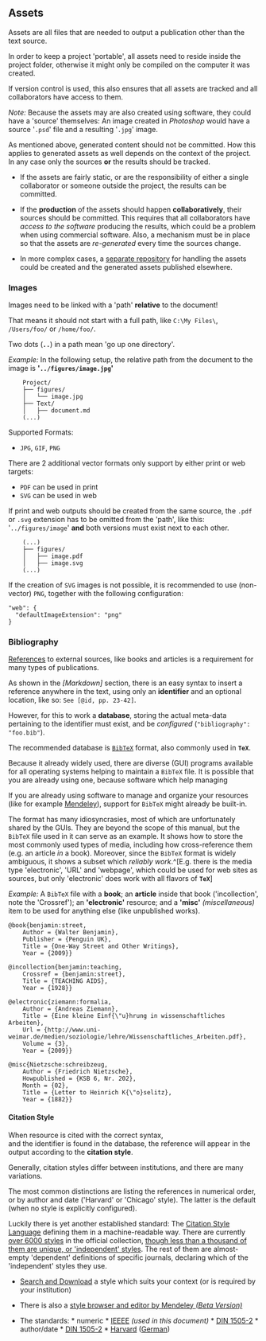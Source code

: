 ## Assets

Assets are all files that are needed to output a publication 
other than the text source.

In order to keep a project 'portable', all assets need to reside 
inside the project folder, otherwise it might only be compiled on 
the computer it was created.

If version control is used, this also ensures that all assets are 
tracked and all collaborators have access to them. 

*Note:* Because the assets may are also created using software, 
they could have a 'source' themselves: 
An image created in *Photoshop* would have a source '`.psd`' file 
and a resulting '`.jpg`' image.

As mentioned above, generated content should not be committed. 
How this applies to generated assets as well depends on the context 
of the project. In any case only the sources **or** the results should be tracked.

- If the assets are fairly static, or are the responsibility of either a 
  single collaborator or someone outside the project, the results can be
  committed. 
  
- If the **production** of the assets should happen **collaboratively**, 
  their sources should be committed. This requires that all 
  collaborators have *access to the software* producing the results, 
  which could be a problem when using commercial software. Also, 
  a mechanism must be in place so that the assets are *re-generated* 
  every time the sources change.
  
- In more complex cases, a [separate repository](http://git-scm.com/book/en/Git-Tools-Submodules) 
  for handling the assets could be created and the generated assets published elsewhere.



### Images

Images need to be linked with a 'path' **relative** to the document!

That means it should not start with a full path, like `C:\My Files\`, `/Users/foo/` or `/home/foo/`.

Two dots (**`..`**) in a path mean 'go up one directory'.

*Example:* In the following setup, the relative path from the document to the image is **'`../figures/image.jpg`'**

```
    Project/
    ├── figures/
    │   └── image.jpg
    ├── Text/
    │   ├── document.md
    (...)
```

Supported Formats:

- `JPG`, `GIF`, `PNG`

There are 2 additional vector formats only support by either print or web targets: 

- `PDF` can be used in print
- `SVG` can be used in web

If print and web outputs should be created from the same source, the `.pdf` or `.svg` extension has to be omitted from the 'path', like this: '`../figures/image`' **and** both versions must exist next to each other.

```
    (...)
    ├── figures/
    │   ├── image.pdf
    │   ├── image.svg
    (...)
```

If the creation of `SVG` images is not possible, it is recommended to use (non-vector) `PNG`, 
together with the following configuration:

```
"web": {
  "defaultImageExtension": "png"
}
```


### Bibliography

[References](https://en.wikipedia.org/wiki/Citation) 
to external sources, like books and articles is a requirement 
for many types of publications.

As shown in the *[Markdown]* section, there is an easy syntax to 
insert a reference anywhere in the text, using only an **identifier** 
and an optional location, 
like so: `See [@id, pp. 23-42]`.

However, for this to work a **database**, storing the actual meta-data 
pertaining to the identifier must exist, and be *configured* (`"bibliography": "foo.bib"`).

The recommended database is [`BibTeX`](https://en.wikipedia.org/wiki/Bibtex) format, also commonly used in **`TeX`**. 

Because it already widely used, there are diverse (GUI) programs available for all 
operating systems helping to maintain a `BibTeX` file. 
It is possible that you are already using one, because software  which help managing 

If you are already using software to manage and organize your resources (like for example  [Mendeley](https://en.wikipedia.org/wiki/Mendeley)), support for `BibTeX` might already be built-in.


The format has many idiosyncrasies, most of which are unfortunately shared by the GUIs. They are beyond the scope of this manual, but the `BibTeX` file used in 
it can serve as an example. It shows how to store the most commonly used types 
of media, including how cross-reference them (e.g. an article *in* a book). 
Moreover, since the `BibTeX` format is widely ambiguous, it shows a subset 
which *reliably work*.^[E.g. there is the media type 'electronic', 'URL' and 'webpage', which could be used for web sites as sources, but only 'electronic' does work with all flavors of **`TeX`**]

*Example:* A `BibTeX` file with a **book**; an **article** inside that book ('incollection', note the 'Crossref'); an **'electronic'** resource; and a **'misc'** *(miscellaneous)* item to be used for anything else (like unpublished works).

```
@book{benjamin:street,
	Author = {Walter Benjamin},
	Publisher = {Penguin UK},
	Title = {One-Way Street and Other Writings},
	Year = {2009}}

@incollection{benjamin:teaching,
	Crossref = {benjamin:street},
	Title = {TEACHING AIDS},
	Year = {1928}}

@electronic{ziemann:formalia,
	Author = {Andreas Ziemann},
	Title = {Eine kleine Einf{\"u}hrung in wissenschaftliches Arbeiten},
	Url = {http://www.uni-weimar.de/medien/soziologie/lehre/Wissenschaftliches_Arbeiten.pdf},
	Volume = {3},
	Year = {2009}}
    
@misc{Nietzsche:schreibzeug,
	Author = {Friedrich Nietzsche},
	Howpublished = {KSB 6, Nr. 202},
	Month = {02},
	Title = {Letter to Heinrich K{\"o}selitz},
	Year = {1882}}
```

#### Citation Style

When resource is cited with the correct syntax,  
and the identifier is found in the database, 
the reference will appear in the output according 
to the **citation style**.

Generally, citation styles differ between institutions, 
and there are many variations.

The most common distinctions are listing the references in 
numerical order, or by author and date ('Harvard' or 'Chicago' style). 
The latter is the default (when no style is explicitly configured).

Luckily there is yet another established standard: 
The [Citation Style Language](https://en.wikipedia.org/wiki/Citation_Style_Language) 
defining them in a machine-readable way. 
There are currently [over 6000 styles](http://zoteromusings.wordpress.com/2013/04/30/why-you-should-be-excited-there-are-6000-csl-styles/) 
in the official collection, [though less than a thousand of them are unique, or 'independent' styles](http://pinux.info/csls_counter/). 
The rest of them are almost-empty 'dependent' definitions of specific journals, declaring which of the 'independent' styles they use.


- [Search and Download](http://zotero.org/styles) a style which suits your context (or is required by your institution)

- There is also a [style browser and editor by Mendeley *(Beta Version)*](http://editor.citationstyles.org/about/)

- The standards:
      * numeric
        * [IEEEE](http://zotero.org/styles/ieee-with-url) *(used in this document)*
        * [DIN 1505-2](http://zotero.org/styles/din-1505-2-numeric)
      * author/date
        * [DIN 1505-2](http://zotero.org/styles/din-1505-2)
        * [Harvard](http://zotero.org/styles/harvard1) ([German](http://zotero.org/styles/harvard7de))


